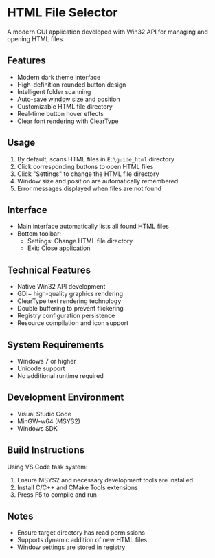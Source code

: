 # HTML File Selector

A modern GUI application developed with Win32 API for managing and opening HTML files.

## Features

- Modern dark theme interface
- High-definition rounded button design
- Intelligent folder scanning
- Auto-save window size and position
- Customizable HTML file directory
- Real-time button hover effects
- Clear font rendering with ClearType

## Usage

1. By default, scans HTML files in `E:\guide_html` directory
2. Click corresponding buttons to open HTML files
3. Click "Settings" to change the HTML file directory
4. Window size and position are automatically remembered
5. Error messages displayed when files are not found

## Interface

- Main interface automatically lists all found HTML files
- Bottom toolbar:
  - Settings: Change HTML file directory
  - Exit: Close application

## Technical Features

- Native Win32 API development
- GDI+ high-quality graphics rendering
- ClearType text rendering technology
- Double buffering to prevent flickering
- Registry configuration persistence
- Resource compilation and icon support

## System Requirements

- Windows 7 or higher
- Unicode support
- No additional runtime required

## Development Environment

- Visual Studio Code
- MinGW-w64 (MSYS2)
- Windows SDK

## Build Instructions

Using VS Code task system:
1. Ensure MSYS2 and necessary development tools are installed
2. Install C/C++ and CMake Tools extensions
3. Press F5 to compile and run

## Notes

- Ensure target directory has read permissions
- Supports dynamic addition of new HTML files
- Window settings are stored in registry